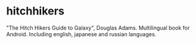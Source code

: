 # hitchhikers
"The Hitch Hikers Guide to Galaxy", Douglas Adams. Multilingual book for Android. Including english, japanese and russian languages.
